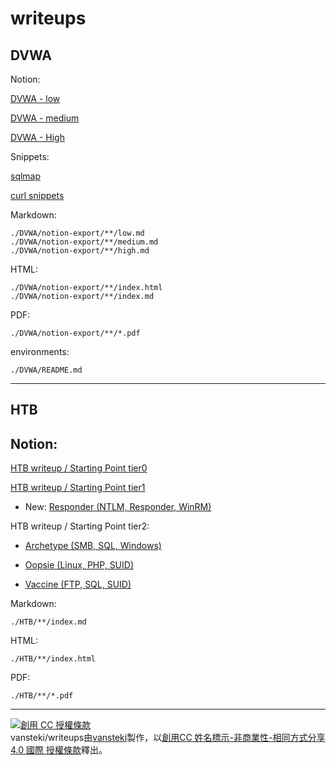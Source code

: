 # writeups

## DVWA

Notion:

[DVWA - low](https://dogev0x.notion.site/DVWA-7ed9db8c64ed4531a35a5f585e5a205f)

[DVWA - medium](https://dogev0x.notion.site/DVWA-medium-85550fc2a9da428ea22d2c5aeb562b00)

[DVWA - High](https://dogev0x.notion.site/DVWA-High-0f6b699ecbcd4ea4b527a49a69376501)

Snippets:

[sqlmap](https://dogev0x.notion.site/Using-sqlmap-in-DVWA-d8e708897e7a477986a84e85880829e2)

[curl snippets](DVWA/0.common-tools/curl-snippets.md)

Markdown:
```
./DVWA/notion-export/**/low.md
./DVWA/notion-export/**/medium.md
./DVWA/notion-export/**/high.md
```

HTML:
```
./DVWA/notion-export/**/index.html
./DVWA/notion-export/**/index.md
```

PDF:
```
./DVWA/notion-export/**/*.pdf
```

environments:
```
./DVWA/README.md
```
---
## HTB

## Notion:

[HTB writeup / Starting Point tier0](https://dogev0x.notion.site/HTB-writeup-Starting-Point-tier0-5396e56955e5485fa410c660c9a99ce9)

[HTB writeup / Starting Point tier1](https://dogev0x.notion.site/HTB-writeup-Starting-Point-tier1-b274d48213594f68bc68caaf4322727d)

- New: [Responder (NTLM, Responder, WinRM)](https://dogev0x.notion.site/HTB-writeup-Starting-Point-tier1-Responder-Windows-NTLM-WinRM-f058b51d668a452e8a06dfbd9146b818)

HTB writeup / Starting Point tier2:

- [Archetype (SMB, SQL, Windows)](https://dogev0x.notion.site/HTB-writeup-Starting-Point-tier-2-Archetype-SMB-SQL-Windows-e6fc2e8a00dd4a0ebaf2933409084735)

- [Oopsie (Linux, PHP, SUID)](https://dogev0x.notion.site/HTB-writeup-Starting-Point-tier-2-Oopsie-Linux-PHP-SUID-d3a84862e97a4bc09445482b3383783f)

- [Vaccine (FTP, SQL, SUID)](https://dogev0x.notion.site/HTB-writeup-Starting-Point-tier-2-Vaccine-FTP-SQL-SUID-6a085408825c4ce6940ffe16362aa8a9)

Markdown:
```
./HTB/**/index.md
```

HTML:
```
./HTB/**/index.html
```

PDF:
```
./HTB/**/*.pdf
```

---

<a rel="license" href="http://creativecommons.org/licenses/by-nc-sa/4.0/"><img alt="創用 CC 授權條款" style="border-width:0" src="https://i.creativecommons.org/l/by-nc-sa/4.0/88x31.png" /></a><br /><span xmlns:dct="http://purl.org/dc/terms/" property="dct:title">vansteki/writeups</span>由<a xmlns:cc="http://creativecommons.org/ns#" href="github.com/vansteki/writeups/" property="cc:attributionName" rel="cc:attributionURL">vansteki</a>製作，以<a rel="license" href="http://creativecommons.org/licenses/by-nc-sa/4.0/">創用CC 姓名標示-非商業性-相同方式分享 4.0 國際 授權條款</a>釋出。
